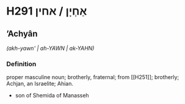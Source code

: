 # H291 אַחְיָן / אחין

## ʼAchyân

_(akh-yawn' | ah-YAWN | ak-YAHN)_

### Definition

proper masculine noun; brotherly, fraternal; from [[H251]]; brotherly; Achjan, an Israelite; Ahian.

- son of Shemida of Manasseh
